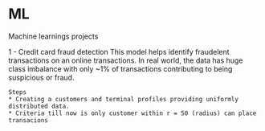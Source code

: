 # ML
Machine learnings projects

1 - Credit card fraud detection
    This model helps identify fraudelent transactions on an online transactions.
    In real world, the data has huge class imbalance with only ~1% of transactions contributing to being suspicious or fraud.
    
    Steps
    * Creating a customers and terminal profiles providing uniformly distributed data. 
    * Criteria till now is only customer within r = 50 (radius) can place transacions
    
